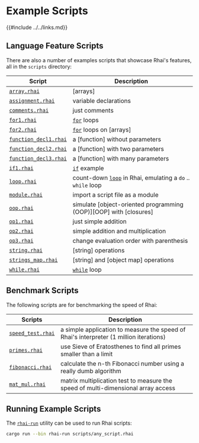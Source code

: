 Example Scripts
==============

{{#include ../../links.md}}

Language Feature Scripts
-----------------------

There are also a number of examples scripts that showcase Rhai's features, all in the `scripts` directory:

| Script                                                            | Description                                                                                 |
| ----------------------------------------------------------------- | ------------------------------------------------------------------------------------------- |
| [`array.rhai`]({{repoHome}}/scripts/array.rhai)                   | [arrays]                                                                                    |
| [`assignment.rhai`]({{repoHome}}/scripts/assignment.rhai)         | variable declarations                                                                       |
| [`comments.rhai`]({{repoHome}}/scripts/comments.rhai)             | just comments                                                                               |
| [`for1.rhai`]({{repoHome}}/scripts/for1.rhai)                     | [`for`]({{rootUrl}}/language/for.md) loops                                                  |
| [`for2.rhai`]({{repoHome}}/scripts/for2.rhai)                     | [`for`]({{rootUrl}}/language/for.md) loops on [arrays]                                      |
| [`function_decl1.rhai`]({{repoHome}}/scripts/function_decl1.rhai) | a [function] without parameters                                                             |
| [`function_decl2.rhai`]({{repoHome}}/scripts/function_decl2.rhai) | a [function] with two parameters                                                            |
| [`function_decl3.rhai`]({{repoHome}}/scripts/function_decl3.rhai) | a [function] with many parameters                                                           |
| [`if1.rhai`]({{repoHome}}/scripts/if1.rhai)                       | [`if`]({{rootUrl}}/language/if.md) example                                                  |
| [`loop.rhai`]({{repoHome}}/scripts/loop.rhai)                     | count-down [`loop`]({{rootUrl}}/language/loop.md) in Rhai, emulating a `do` .. `while` loop |
| [`module.rhai`]({{repoHome}}/scripts/module.rhai)                 | import a script file as a module                                                            |
| [`oop.rhai`]({{repoHome}}/scripts/oop.rhai)                       | simulate [object-oriented programming (OOP)][OOP] with [closures]                           |
| [`op1.rhai`]({{repoHome}}/scripts/op1.rhai)                       | just simple addition                                                                        |
| [`op2.rhai`]({{repoHome}}/scripts/op2.rhai)                       | simple addition and multiplication                                                          |
| [`op3.rhai`]({{repoHome}}/scripts/op3.rhai)                       | change evaluation order with parenthesis                                                    |
| [`string.rhai`]({{repoHome}}/scripts/string.rhai)                 | [string] operations                                                                         |
| [`strings_map.rhai`]({{repoHome}}/scripts/strings_map.rhai)       | [string] and [object map] operations                                                        |
| [`while.rhai`]({{repoHome}}/scripts/while.rhai)                   | [`while`]({{rootUrl}}/language/while.md) loop                                               |


Benchmark Scripts
----------------

The following scripts are for benchmarking the speed of Rhai:

| Scripts                                                   | Description                                                                            |
| --------------------------------------------------------- | -------------------------------------------------------------------------------------- |
| [`speed_test.rhai`]({{repoHome}}/scripts/speed_test.rhai) | a simple application to measure the speed of Rhai's interpreter (1 million iterations) |
| [`primes.rhai`]({{repoHome}}/scripts/primes.rhai)         | use Sieve of Eratosthenes to find all primes smaller than a limit                      |
| [`fibonacci.rhai`]({{repoHome}}/scripts/fibonacci.rhai)   | calculate the n-th Fibonacci number using a really dumb algorithm                      |
| [`mat_mul.rhai`]({{repoHome}}/scripts/mat_mul.rhai)       | matrix multiplication test to measure the speed of multi-dimensional array access      |


Running Example Scripts
----------------------

The [`rhai-run`](../bin.md) utility can be used to run Rhai scripts:

```sh
cargo run --bin rhai-run scripts/any_script.rhai
```
